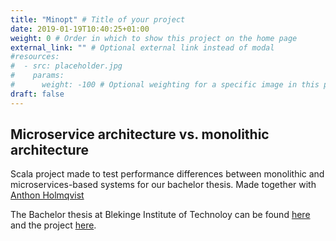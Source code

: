 ```yaml
---
title: "Minopt" # Title of your project
date: 2019-01-19T10:40:25+01:00
weight: 0 # Order in which to show this project on the home page
external_link: "" # Optional external link instead of modal
#resources:
#  - src: placeholder.jpg
#    params:
#      weight: -100 # Optional weighting for a specific image in this project folder
draft: false
---
```


## Microservice architecture vs. monolithic architecture

Scala project made to test performance differences between monolithic and microservices-based systems for our bachelor thesis. Made together with [Anthon Holmqvist](https://holmqvist.xyz)

The Bachelor thesis at Blekinge Institute of Technoloy can be found [here](http://urn.kb.se/resolve?urn=urn:nbn:se:bth-14888) and the project [here](https://github.com/flygare/Minopt).

